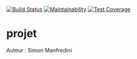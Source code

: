 [![Build Status](https://travis-ci.org/smdu57/projet.svg?branch=master)](https://travis-ci.org/smdu57/projet)
[![Maintainability](https://api.codeclimate.com/v1/badges/b56010836e408b57b8bb/maintainability)](https://codeclimate.com/github/smdu57/projet/maintainability)
[![Test Coverage](https://api.codeclimate.com/v1/badges/b56010836e408b57b8bb/test_coverage)](https://codeclimate.com/github/smdu57/projet/test_coverage)
# projet
Auteur : Simon Manfredini
